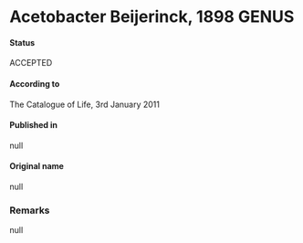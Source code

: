 # Acetobacter Beijerinck, 1898 GENUS

#### Status
ACCEPTED

#### According to
The Catalogue of Life, 3rd January 2011

#### Published in
null

#### Original name
null

### Remarks
null